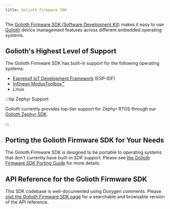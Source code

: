 ```yaml
---
title: Golioth Firmware SDK
---
```


The [Golioth Firmware SDK (Software Development
Kit)](https://github.com/golioth/golioth-firmware-sdk) makes it easy to use
[Golioth](https://golioth.io/) device management features across different
embedded operating systems.

## Golioth's Highest Level of Support

The Golioth Firmware SDK has built-in support for the following operating
systems:

* [Espressif IoT Development Framework](https://idf.espressif.com/) (ESP-IDF)
* [Infineon ModusToolbox&trade;](https://www.infineon.com/cms/en/design-support/tools/sdk/modustoolbox-software/)
* Linux

:::tip Zephyr Support

Golioth currently provides top-tier support for Zephyr RTOS through our [Golioth
Zephyr SDK](/firmware/zephyr-device-sdk/).

:::

## Porting the Golioth Firmware SDK for Your Needs

The Golioth Firmware SDK is designed to be portable to operating systems that
don't currently have built-in SDK support. Please see [the Golioth Firmware SDK
Porting
Guide](https://github.com/golioth/golioth-firmware-sdk/blob/main/docs/Porting_Guide.md)
for more details.

## API Reference for the Golioth Firmware SDK

This SDK codebase is well-documented using Doxygen comments. Please [visit the
Golioth Firmware SDK page](https://firmware-sdk-docs.golioth.io/) for a
searchable and browsable version of the API reference.

